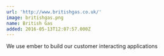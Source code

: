 ```yaml
---
url: 'http://www.britishgas.co.uk/'
image: britishgas.png
name: British Gas
added: 2016-05-13T12:07:57.000Z
---
```

We use ember to build our customer interacting applications